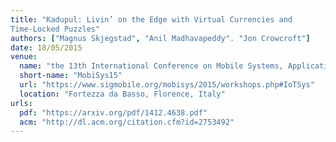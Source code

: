 ```yaml
---
title: "Kadupul: Livin’ on the Edge with Virtual Currencies and
Time-Locked Puzzles"
authors: ["Magnus Skjegstad", "Anil Madhavapeddy". "Jon Crowcroft"]
date: 18/05/2015
venue:
  name: "the 13th International Conference on Mobile Systems, Applications and Services: Workshop on Do-It-Yourself Networking: An Interdisciplinary Approach"
  short-name: "MobiSys15"
  url: "https://www.sigmobile.org/mobisys/2015/workshops.php#IoTSys"
  location: "Fortezza da Basso, Florence, Italy"
urls:
  pdf: "https://arxiv.org/pdf/1412.4638.pdf"
  acm: "http://dl.acm.org/citation.cfm?id=2753492"
---
```


